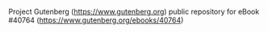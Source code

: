 Project Gutenberg (https://www.gutenberg.org) public repository for eBook #40764 (https://www.gutenberg.org/ebooks/40764)
